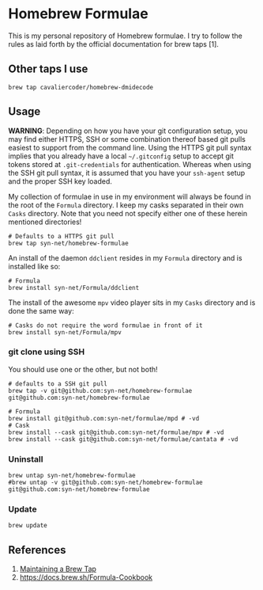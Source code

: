 # Homebrew Formulae

This is my personal repository of Homebrew formulae. I try to follow the
rules as laid forth by the official documentation for brew taps [1].

## Other taps I use

```shell
brew tap cavaliercoder/homebrew-dmidecode
```

## Usage

**WARNING**: Depending on how you have your git configuration setup, you
may find either HTTPS, SSH or some combination thereof based git pulls 
easiest to support from the command line. Using the HTTPS git pull syntax
implies that you already have a local `~/.gitconfig` setup to accept
git tokens stored at `.git-credentials` for authentication. Whereas when
using the SSH git pull syntax, it is assumed that you have your `ssh-agent`
setup and the proper SSH key loaded. 

My collection of formulae in use in my environment will always be found
in the root of the `Formula` directory. I keep my casks separated in their
own `Casks` directory. Note that you need not specify either one of these
herein mentioned directories!

```shell
# Defaults to a HTTPS git pull
brew tap syn-net/homebrew-formulae
```

An install of the daemon `ddclient` resides in my `Formula` directory and
is installed like so:

```shell
# Formula
brew install syn-net/Formula/ddclient
```

The install of the awesome `mpv` video player sits in my `Casks` directory
and is done the same way:

```shell
# Casks do not require the word formulae in front of it
brew install syn-net/Formula/mpv
```

### git clone using SSH

You should use one or the other, but not both!

```shell
# defaults to a SSH git pull
brew tap -v git@github.com:syn-net/homebrew-formulae git@github.com:syn-net/homebrew-formulae
```

```shell
# Formula
brew install git@github.com:syn-net/formulae/mpd # -vd
# Cask
brew install --cask git@github.com:syn-net/formulae/mpv # -vd
brew install --cask git@github.com:syn-net/formulae/cantata # -vd
```

### Uninstall

```shell
brew untap syn-net/homebrew-formulae
#brew untap -v git@github.com:syn-net/homebrew-formulae git@github.com:syn-net/homebrew-formulae
```

### Update

```shell
brew update
```

## References

1. [Maintaining a Brew Tap](https://github.com/Homebrew/brew/blob/master/share/doc/homebrew/How-to-Create-and-Maintain-a-Tap.md)
1. <https://docs.brew.sh/Formula-Cookbook>
